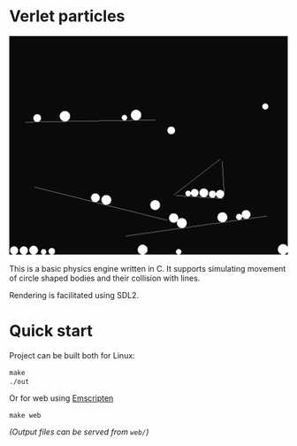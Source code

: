 # Verlet particles

![screenshot](screenshot.jpg)

This is a basic physics engine written in C.
It supports simulating movement of circle shaped bodies and their collision with lines.

Rendering is facilitated using SDL2.

# Quick start

Project can be built both for Linux:

```console
make
./out
```

Or for web using [Emscripten](https://emscripten.org/)

```
make web
```

*(Output files can be served from `web/`)*


